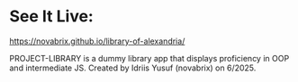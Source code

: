 # See It Live:
https://novabrix.github.io/library-of-alexandria/ 

PROJECT-LIBRARY is a dummy library app that displays proficiency in OOP and intermediate JS. Created by Idriis Yusuf (novabrix) on 6/2025.

